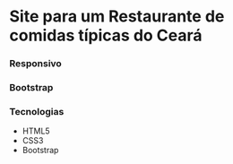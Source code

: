# Site para um Restaurante de comidas típicas do Ceará

### Responsivo
### Bootstrap

### Tecnologias
 - HTML5
 - CSS3
 - Bootstrap